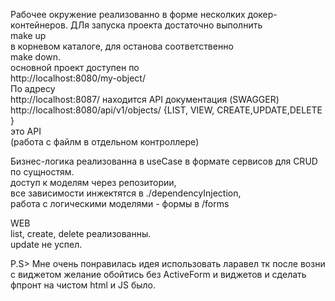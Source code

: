 

Рабочее окружение реализованно в форме несколких докер-контейнеров.
ДЛя запуска проекта достаточно выполнить <br>
make up <br>в корневом каталоге, для останова соответственно<br>
make down.<br>
основной проект доступен по <br>
http://localhost:8080/my-object/ <br> 
По адресу <br>
http://localhost:8087/ находится API документация (SWAGGER) <br>
http://localhost:8080/api/v1/objects/ {LIST, VIEW, CREATE,UPDATE,DELETE } <br>
это API<br>
(работа с файлм в отдельном контроллере) <br>


Бизнес-логика реализованна в useCase в формате сервисов для CRUD по сущностям. <br>
доступ к моделям через репозитории,<br>
все зависимости инжектятся в ./dependencyInjection,<br>
работа с логическими моделями - формы в /forms <br>


WEB<br>
list, create, delete реализованны.<br>
update не успел.<br>


P.S> Мне очень понравилась идея использовать ларавел тк после возни с виджетом желание обойтись без ActiveForm и виджетов и сделать
фпронт на чистом html и JS было.


